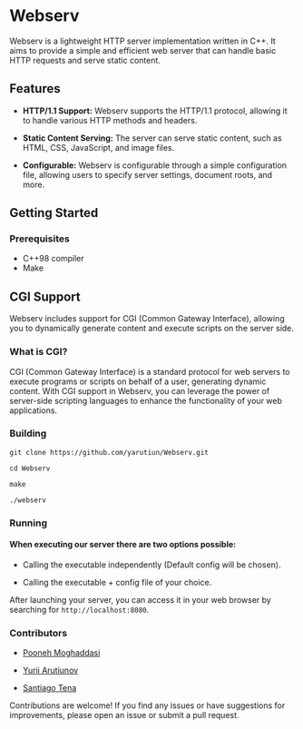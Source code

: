 # Webserv

Webserv is a lightweight HTTP server implementation written in C++. It aims to provide a simple and efficient web server that can handle basic HTTP requests and serve static content.

## Features

- **HTTP/1.1 Support:** Webserv supports the HTTP/1.1 protocol, allowing it to handle various HTTP methods and headers.

- **Static Content Serving:** The server can serve static content, such as HTML, CSS, JavaScript, and image files.

- **Configurable:** Webserv is configurable through a simple configuration file, allowing users to specify server settings, document roots, and more.

## Getting Started

### Prerequisites

- C++98 compiler
- Make


## CGI Support

Webserv includes support for CGI (Common Gateway Interface), allowing you to dynamically generate content and execute scripts on the server side.

### What is CGI?

CGI (Common Gateway Interface) is a standard protocol for web servers to execute programs or scripts on behalf of a user, generating dynamic content. With CGI support in Webserv, you can leverage the power of server-side scripting languages to enhance the functionality of your web applications.

### Building

```git clone https://github.com/yarutiun/Webserv.git```

```cd Webserv```

```make```

```./webserv```

### Running

#### When executing our server there are two options possible:

- Calling the executable independently (Default config will be chosen).

- Calling the executable + config file of your choice.


After launching your server, you can access it in your web browser by searching for `http://localhost:8080`.

### Contributors

- [Pooneh Moghaddasi](https://github.com/Poonehmgh)

- [Yurii Arutiunov](https://github.com/yarutiun)

- [Santiago Tena](https://github.com/santiagotena)

Contributions are welcome! If you find any issues or have suggestions for improvements, please open an issue or submit a pull request.
